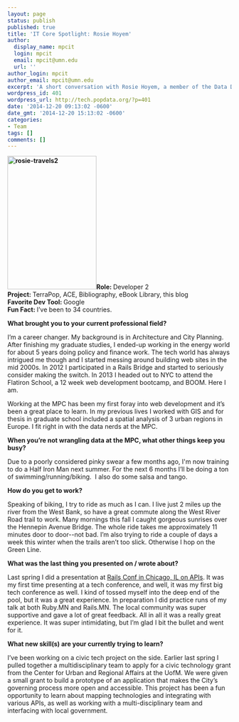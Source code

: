 ```yaml
---
layout: page
status: publish
published: true
title: 'IT Core Spotlight: Rosie Hoyem'
author:
  display_name: mpcit
  login: mpcit
  email: mpcit@umn.edu
  url: ''
author_login: mpcit
author_email: mpcit@umn.edu
excerpt: 'A short conversation with Rosie Hoyem, a member of the Data Delivery team. '
wordpress_id: 401
wordpress_url: http://tech.popdata.org/?p=401
date: '2014-12-20 09:13:02 -0600'
date_gmt: '2014-12-20 15:13:02 -0600'
categories:
- Team
tags: []
comments: []
---
```

<p><strong><a href="http://tech.popdata.org/wp-content/uploads/2015/01/rosie-travels2.jpg"><img class=" size-medium wp-image-405 alignright" src="http://tech.popdata.org/wp-content/uploads/2015/01/rosie-travels2-200x300.jpg" alt="rosie-travels2" width="200" height="300" /></a>Role: </strong>Developer 2<br />
<strong>Project: </strong>TerraPop, ACE, Bibliography, eBook Library, this blog<br />
<strong>Favorite Dev Tool:&nbsp;</strong>Google<br />
<strong>Fun Fact: </strong>I&rsquo;ve been to 34 countries.</p>
<p><b>What brought you to your current professional field?&nbsp;</b></p>
<p>I&rsquo;m a career changer. My background is in Architecture and City Planning. After finishing my graduate studies, I ended-up working in the energy world for about 5 years doing policy and finance work. The tech world has always intrigued me though and I started messing around building web sites in the mid 2000s. In 2012 I participated in a Rails Bridge and started to seriously consider making the switch. In 2013 I headed out to NYC to attend the Flatiron School, a 12 week web development bootcamp, and BOOM. Here I am.</p>
<p>Working at the MPC has been my first foray into web development and it&rsquo;s been a great place to learn. In my previous lives I worked&nbsp;with GIS and for thesis in graduate school included a&nbsp;spatial analysis of 3 urban regions in Europe. I fit right in with the data nerds at the MPC.</p>
<p><b>When you&rsquo;re not wrangling data at the MPC, what other things keep you busy?</b></p>
<p>Due to a poorly considered pinky swear&nbsp;a few months ago, I'm now training to do a Half Iron Man next summer. For the next 6 months I&rsquo;ll be doing a ton of swimming/running/biking. &nbsp;I also do some salsa and tango.</p>
<p><b>How do you get to work?</b></p>
<p>Speaking of biking, I try to ride as much as I can. I live just 2 miles up the river from the West Bank, so have a great commute along the West River Road trail to work. Many mornings this fall I caught gorgeous sunrises over the Hennepin Avenue Bridge. The whole ride takes me approximately 11 minutes door to door--not bad. I&rsquo;m also trying to ride a couple of days a week this winter when the trails aren&rsquo;t too slick. Otherwise I hop on the Green Line.</p>
<p><b>What was the last thing you presented on / wrote about?</b></p>
<p>Last spring I did a presentation at <a title="Build the API First" href="https://www.youtube.com/watch?v=xlZ1A-d5x5U" target="_blank">Rails Conf in Chicago, IL on APIs</a>. It was my first time presenting at a tech conference, and well, it was my first big tech conference as well. I kind of tossed myself into the deep end of the pool, but it was a great experience. In preparation I did practice runs of my talk at both Ruby.MN and Rails.MN. The local community was super supportive and gave a lot of great feedback. All in all it was a really great experience. It was super intimidating, but I&rsquo;m glad I bit the bullet and went for it.</p>
<p><b>What new skill(s) are your currently trying to learn?</b></p>
<p>I&rsquo;ve been working on a civic tech project on the side. Earlier last spring I pulled together a multidisciplinary team to apply for a civic technology grant from the Center for Urban and Regional Affairs at the UofM. We were given a small grant to build a prototype of an application that makes the City&rsquo;s governing process more open and accessible. This project has been a fun opportunity to learn about mapping technologies and integrating with various APIs, as well as working with a multi-disciplinary team and interfacing with local government.</p>
